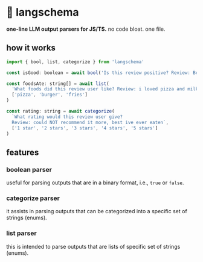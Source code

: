 # 🧱 langschema

**one-line LLM output parsers for JS/TS.** no code bloat. one file.

## how it works
```javascript
import { bool, list, categorize } from 'langschema'

const isGood: boolean = await bool('Is this review positive? Review: Best bang for your buck.')

const foodsAte: string[] = await list(
  'What foods did this review user like? Review: i loved pizza and milkshakes', 
  ['pizza', 'burger', 'fries']
)

const rating: string = await categorize(
  `What rating would this review user give?
  Review: could NOT recommend it more, best ive ever eaten`, 
  ['1 star', '2 stars', '3 stars', '4 stars', '5 stars']
)
```

## features

### boolean parser
useful for parsing outputs that are in a binary format, i.e., `true` or `false`.

### categorize parser
it assists in parsing outputs that can be categorized into a specific set of strings (enums).

### list parser
this is intended to parse outputs that are lists of specific set of strings (enums).
